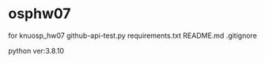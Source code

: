 # osphw07

for knuosp_hw07
github-api-test.py
requirements.txt
README.md
.gitignore

python ver:3.8.10
